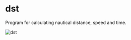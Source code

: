# dst
Program for calculating nautical distance, speed and time.

![dst](https://user-images.githubusercontent.com/50113423/153367051-e112a224-0fed-4792-a58a-99b47309b4ac.png)
